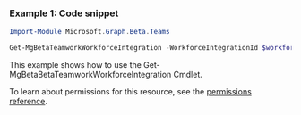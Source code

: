 ### Example 1: Code snippet

```powershellImport-Module Microsoft.Graph.Beta.Teams

Get-MgBetaTeamworkWorkforceIntegration -WorkforceIntegrationId $workforceIntegrationId
```
This example shows how to use the Get-MgBetaBetaTeamworkWorkforceIntegration Cmdlet.
To learn about permissions for this resource, see the [permissions reference](/graph/permissions-reference).

